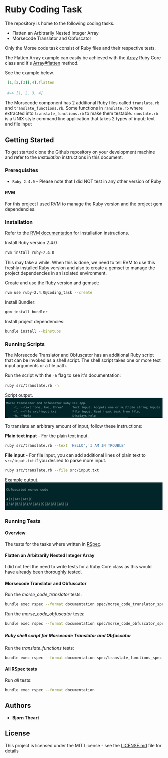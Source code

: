 # Ruby Coding Task

The repository is home to the following coding tasks.

* Flatten an Arbitrarily Nested Integer Array
* Morsecode Translator and Obfuscator

Only the Morse code task consist of Ruby files and their respective tests.

The Flatten Array example can easily be achieved with the [Array](https://ruby-doc.org/core-2.4.0/Array.html) Ruby Core class and it's [Array#flatten](https://ruby-doc.org/core-2.4.0/Array.html#method-i-flatten) method.

See the example below.

```ruby
 [1,[2,[3]],4].flatten

 #=> [1, 2, 3, 4]

```

The Morsecode component has 2 additional Ruby files called `translate.rb` and `translate_functions.rb`. Some functions
in `ranslate.rb` where extracted into `translate_functions.rb` to make them testable. `ranslate.rb` is a UNIX style command line application that takes 2 types of input; text and file input

## Getting Started

To get started clone the Github repository on your development machine and refer to the _Installation_ instructions
in this document.

### Prerequisites

* `Ruby 2.4.0` - Please note that I did NOT test in any other version of Ruby

#### RVM

For this project I used RVM to manage the Ruby version and the project gem dependencies.

### Installation

Refer to the [RVM documentation](https://rvm.io/rvm/install) for installation instructions.

Install Ruby version 2.4.0

```bash
rvm install ruby-2.4.0
```
This may take a while. When this is done, we need to tell RVM to use this freshly installed Ruby version and also to create a gemset to manage the project dependencies in an isolated environment.

Create and use the Ruby version and gemset:
```bash
rvm use ruby-2.4.0@coding_task --create
```

Install Bundler:
```bash
gem install bundler
```

Install project dependencies:
```bash
bundle install --binstubs
```

### Running Scripts

The Morsecode Translator and Obfuscator has an additional Ruby script that can be invoked as a shell script. The shell script takes one or more text input arguments or a file path.

Run the script with the `-h` flag to see it's documentation:
```bash
ruby src/translate.rb -h
```

Script output.
![](screenshots/help-output.png)

To translate an arbitrary amount of input, follow these instructions:

**Plain text input** - For the plain text input.
```bash
ruby src/translate.rb --text 'HELLO','I AM IN TROUBLE'
```

**File input** - For file input, you can add additional lines of plain text to `src/input.txt` if you desired to parse more input.
```bash
ruby src/translate.rb --file src/input.txt
```

Example output.
![](screenshots/example-output.png)

### Running Tests

#### Overview

The tests for the tasks where written in [RSpec](http://rspec.info/).

#### Flatten an Arbitrarily Nested Integer Array

I did not feel the need to write tests for a Ruby Core class as this would have already been thoroughly tested.

#### Morsecode Translator and Obfuscator

Run the _morse_code_translator_ tests:
```bash
bundle exec rspec --format documentation spec/morse_code_translator_spec.rb
```

Run the _morse_code_obfuscator_ tests:
```bash
bundle exec rspec --format documentation spec/morse_code_obfuscator_spec.rb
```

##### Ruby shell script for Morsecode Translator and Obfuscator

Run the _translate_functions_ tests:
```bash
bundle exec rspec --format documentation spec/translate_functions_spec.rb
```

#### All RSpec tests

Run _all_ tests:
```bash
bundle exec rspec --format documentation
```

## Authors

* **Bjorn Theart**

## License

This project is licensed under the MIT License - see the [LICENSE.md](LICENSE.md) file for details
